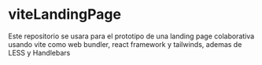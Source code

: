 # viteLandingPage
Este repositorio se usara para el prototipo de una landing page colaborativa usando vite como web bundler, react framework y tailwinds, ademas de LESS y Handlebars

